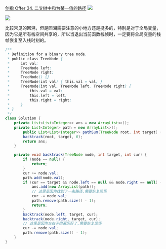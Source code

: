 [剑指 Offer 34. 二叉树中和为某一值的路径](https://leetcode-cn.com/problems/er-cha-shu-zhong-he-wei-mou-yi-zhi-de-lu-jing-lcof/)
![](https://img2022.cnblogs.com/blog/2272548/202201/2272548-20220130163333196-1097972764.png)

![](https://img2022.cnblogs.com/blog/2272548/202201/2272548-20220130163338011-1619372442.png)

比较常见的回溯，但是回溯需要注意的小地方还是挺多的，特别是对于全局变量，因为它是所有栈空间共享的，所以当退出当前函数栈帧时，一定要将全局变量的栈帧恢复至入栈时刻的。

```java
/**
 * Definition for a binary tree node.
 * public class TreeNode {
 *     int val;
 *     TreeNode left;
 *     TreeNode right;
 *     TreeNode() {}
 *     TreeNode(int val) { this.val = val; }
 *     TreeNode(int val, TreeNode left, TreeNode right) {
 *         this.val = val;
 *         this.left = left;
 *         this.right = right;
 *     }
 * }
 */
class Solution {
    private List<List<Integer>> ans = new ArrayList<>();
    private List<Integer> path = new ArrayList<>();
        public List<List<Integer>> pathSum(TreeNode root, int target) {
        backtrack(root, target, 0);
        return ans;
    }

    private void backtrack(TreeNode node, int target, int cur) {
        if (node == null) {
            return;
        }
        cur += node.val;
        path.add(node.val);
        if (cur == target && node.left == null && node.right == null) {
            ans.add(new ArrayList(path));
            // 这里是因为找到了一条路径,需要恢复现场
            cur -= node.val;
            path.remove(path.size() - 1);
            return;
        }
        backtrack(node.left, target, cur);
        backtrack(node.right, target, cur);
        // 这里是因为左右子树遍历好了,需要恢复现场
        cur -= node.val;
        path.remove(path.size() - 1);
    }
}
```